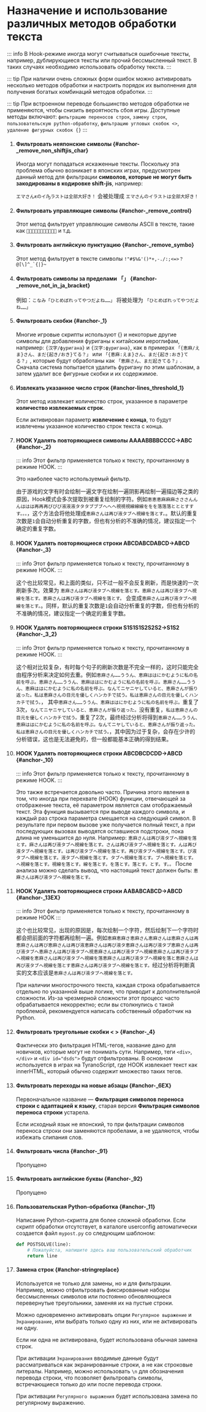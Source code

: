 # Назначение и использование различных методов обработки текста

::: info
В Hook-режиме иногда могут считываться ошибочные тексты, например, дублирующиеся тексты или прочий бессмысленный текст. В таких случаях необходимо использовать обработку текста.
:::

::: tip
При наличии очень сложных форм ошибок можно активировать несколько методов обработки и настроить порядок их выполнения для получения богатых комбинаций методов обработки.
:::

::: tip
При встроенном переводе большинство методов обработки не применяются, чтобы снизить вероятность сбоя игры. Доступные методы включают: `фильтрацию переносов строк`, `замену строк`, `пользовательскую python-обработку`, `фильтрацию угловых скобок <>`, `удаление фигурных скобок {}`
:::


1. #### Фильтровать неяпонские символы {#anchor-_remove_non_shiftjis_char}

    Иногда могут попадаться искаженные тексты. Поскольку эта проблема обычно возникает в японских играх, предусмотрен данный метод для фильтрации **символов, которые не могут быть закодированы в кодировке shift-jis**, например:

    `エマさんԟのイԠラストは全部大好き！` 会被处理成 `エマさんのイラストは全部大好き！`

1. #### Фильтровать управляющие символы {#anchor-_remove_control}

    Этот метод фильтрует управляющие символы ASCII в тексте, такие как `` и т.д.

1. #### Фильтровать английскую пунктуацию {#anchor-_remove_symbo}

    Этот метод фильтрует в тексте символы ```!"#$%&'()*+,-./:;<=>？@[\]^_`{|}~```

1. #### Фильтровать символы за пределами 「」 {#anchor-_remove_not_in_ja_bracket}

    例如：`こなみ「ひとめぼれってやつだよね……」` 将被处理为 `「ひとめぼれってやつだよね……」`

1. #### Фильтровать скобки {#anchor-_1}

    Многие игровые скрипты используют {} и некоторые другие символы для добавления фуриганы к китайским иероглифам, например: `{汉字/фуригана}` и `{汉字:фуригана}`, как в примерах `「{恵麻/えま}さん、まだ{起き/おき}てる？」` или `「{恵麻:えま}さん、まだ{起き:おき}てる？」`, которые будут обработаны как `「恵麻さん、まだ起きてる？」`. Сначала система попытается удалить фуригану по этим шаблонам, а затем удалит все фигурные скобки и их содержимое.

1. #### Извлекать указанное число строк {#anchor-lines_threshold_1}

    Этот метод извлекает количество строк, указанное в параметре **количество извлекаемых строк**.

    Если активирован параметр **извлечение с конца**, то будут извлечены указанное количество строк текста с конца.

1. #### HOOK Удалять повторяющиеся символы AAAABBBBCCCC->ABC {#anchor-_2}

    ::: info
    Этот фильтр применяется только к тексту, прочитанному в режиме HOOK.
    :::

    Это наиболее часто используемый фильтр.

    由于游戏的文字有时会绘制一遍文字在绘制一遍阴影再绘制一遍描边等之类的原因，Hook模式会多次提取到被重复绘制的字符。例如`恵恵恵麻麻麻さささんんんははは再再再びびび液液液タタタブブブへへへ視視視線線線ををを落落落とととすすす。。。`，这个方法会将他处理成`恵麻さんは再び液タブへ視線を落とす。`。默认的重复次数是`1`会自动分析重复的字数，但也有分析的不准确的情况，建议指定一个确定的重复字数。

1. #### HOOK Удалять повторяющиеся строки ABCDABCDABCD->ABCD {#anchor-_3}

    ::: info
    Этот фильтр применяется только к тексту, прочитанному в режиме HOOK.
    :::

    这个也比较常见，和上面的类似，只不过一般不会反复刷新，而是快速的一次刷新多次。效果为 `恵麻さんは再び液タブへ視線を落とす。恵麻さんは再び液タブへ視線を落とす。恵麻さんは再び液タブへ視線を落とす。` 会变成`恵麻さんは再び液タブへ視線を落とす。`。同样，默认的重复次数是`1`会自动分析重复的字数，但也有分析的不准确的情况，建议指定一个确定的重复字数。

1. #### HOOK Удалять повторяющиеся строки S1S1S1S2S2S2->S1S2 {#anchor-_3_2}

    ::: info
    Этот фильтр применяется только к тексту, прочитанному в режиме HOOK.
    :::

    这个相对比较复杂，有时每个句子的刷新次数是不完全一样的，这时只能完全由程序分析来决定如何去重。例如`恵麻さん……ううん、恵麻ははにかむように私の名前を呼ぶ。恵麻さん……ううん、恵麻ははにかむように私の名前を呼ぶ。恵麻さん……ううん、恵麻ははにかむように私の名前を呼ぶ。なんてニヤニヤしていると、恵麻さんが振り返った。私は恵麻さんの目元を優しくハンカチで拭う。私は恵麻さんの目元を優しくハンカチで拭う。`， 其中`恵麻さん……ううん、恵麻ははにかむように私の名前を呼ぶ。`重复了3次，`なんてニヤニヤしていると、恵麻さんが振り返った。`没有重复，`私は恵麻さんの目元を優しくハンカチで拭う。`重复了2次，最终经过分析将得到`恵麻さん……ううん、恵麻ははにかむように私の名前を呼ぶ。なんてニヤしていると、恵麻さんが振り返った。私は恵麻さんの目元を優しくハンカチで拭う。`，其中因为过于复杂，会存在少许的分析错误，这也是无法避免的，但一般都能基本正确的得到结果。

1. #### HOOK Удалять повторяющиеся строки ABCDBCDCDD->ABCD {#anchor-_10}

    ::: info
    Этот фильтр применяется только к тексту, прочитанному в режиме HOOK.
    :::

    Это также встречается довольно часто. Причина этого явления в том, что иногда при перехвате (HOOK) функции, отвечающей за отображение текста, её параметром является сам отображаемый текст. Эта функция вызывается при выводе каждого символа, и каждый раз строка параметра смещается на следующий символ. В результате при первом вызове уже получается полный текст, а при последующих вызовах выводятся оставшиеся подстроки, пока длина не уменьшится до нуля. Например: `恵麻さんは再び液タブへ視線を落とす。麻さんは再び液タブへ視線を落とす。さんは再び液タブへ視線を落とす。んは再び液タブへ視線を落とす。は再び液タブへ視線を落とす。再び液タブへ視線を落とす。び液タブへ視線を落とす。液タブへ視線を落とす。タブへ視線を落とす。ブへ視線を落とす。へ視線を落とす。視線を落とす。線を落とす。を落とす。落とす。とす。す。。` После анализа можно сделать вывод, что настоящий текст должен быть: `恵麻さんは再び液タブへ視線を落とす。`

1. #### HOOK Удалять повторяющиеся строки AABABCABCD->ABCD {#anchor-_13EX}

    ::: info
    Этот фильтр применяется только к тексту, прочитанному в режиме HOOK
    :::

    这个也比较常见，出现的原因是，每次绘制一个字符，然后绘制下一个字符时都会把前面的字符都再绘制一遍。例如`恵麻恵麻さ恵麻さん恵麻さんは恵麻さんは再恵麻さんは再び恵麻さんは再び液恵麻さんは再び液タ恵麻さんは再び液タブ恵麻さんは再び液タブへ恵麻さんは再び液タブへ視恵麻さんは再び液タブへ視線恵麻さんは再び液タブへ視線を恵麻さんは再び液タブへ視線を落恵麻さんは再び液タブへ視線を落と恵麻さんは再び液タブへ視線を落とす恵麻さんは再び液タブへ視線を落とす。`经过分析将判断真实的文本应该是`恵麻さんは再び液タブへ視線を落とす。`

    При наличии многострочного текста, каждая строка обрабатывается отдельно по указанной выше логике, что приводит к дополнительной сложности. Из-за чрезмерной сложности этот процесс часто обрабатывается некорректно; если вы столкнулись с такой проблемой, рекомендуется написать собственный обработчик на Python.

1. #### Фильтровать треугольные скобки < > {#anchor-_4}

    Фактически это фильтрация HTML-тегов, название дано для новичков, которые могут не понимать сути. Например, теги `<div>`, `</div>` и `<div id="dsds">` будут отфильтрованы. В основном используется в играх на TyranoScript, где HOOK извлекает текст как innerHTML, который обычно содержит множество таких тегов.

1. #### Фильтровать переходы на новые абзацы {#anchor-_6EX}

    Первоначальное название — **Фильтрация символов переноса строки с адаптацией к языку**, старая версия **Фильтрация символов переноса строки** устарела.

    Если исходный язык не японский, то при фильтрации символов переноса строки они заменяются пробелами, а не удаляются, чтобы избежать слипания слов.

1. #### Фильтровать числа {#anchor-_91}

    Пропущено

1. #### Фильтровать английские буквы {#anchor-_92}

    Пропущено

1. #### Пользовательская Python-обработка {#anchor-_11}

    Написание Python-скрипта для более сложной обработки. Если скрипт обработки отсутствует, в каталоге userconfig автоматически создается файл `mypost.py` со следующим шаблоном:

    ```python
    def POSTSOLVE(line):
        # Пожалуйста, напишите здесь ваш пользовательский обработчик
        return line
    ```

1. #### Замена строк {#anchor-stringreplace}

    Используется не только для замены, но и для фильтрации. Например, можно отфильтровать фиксированные наборы бессмысленных символов или постоянно обновляющиеся перевернутые треугольники, заменяя их на пустые строки.

    Можно одновременно активировать опции `Регулярное выражение` и `Экранирование`, или выбрать только одну из них, или не активировать ни одну.

    Если ни одна не активирована, будет использована обычная замена строк.

    При активации `Экранирования` вводимые данные будут рассматриваться как экранированные строки, а не как строковые литералы. Например, можно использовать `\n` для обозначения перевода строки, что позволяет фильтровать символы, встречающиеся только до или после перевода строки.

    При активации `Регулярного выражения` будет использована замена по регулярному выражению.